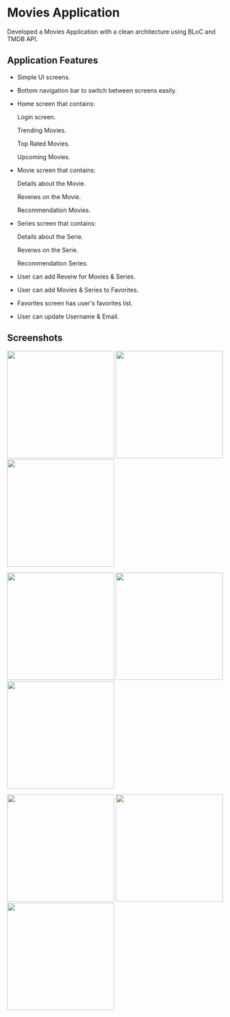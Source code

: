 # Movies Application

Developed a Movies Application with a clean architecture using BLoC and TMDB API.

## Application Features

- Simple UI screens.
  
- Bottom navigation bar to switch between screens easily.
  
- Home screen that contains:
  
  Login screen.
  
  Trending Movies.
  
  Top Rated Movies.
  
  Upcoming Movies.

- Movie screen that contains:
  
  Details about the Movie.
  
  Reveiws on the Movie.
  
  Recommendation Movies.
  
- Series screen that contains:

  Details about the Serie.
  
  Reveiws on the Serie.
  
  Recommendation Series.
  
- User can add Reveiw for Movies & Series.
  
- User can add Movies & Series to Favorites.
  
- Favorites screen has user's favorites list.
  
- User can update Username & Email.
  
    

## Screenshots
  
<p>
  <img src="assets/Screenshots/1.jpg" width="250"/>
  <img src="assets/Screenshots/2.jpg" width="250"/>
  <img src="assets/Screenshots/3.jpg" width="250"/>
</p>

  
<p>
  <img src="assets/Screenshots/4.jpg" width="250"/>
  <img src="assets/Screenshots/5.jpg" width="250"/>
  <img src="assets/Screenshots/6.jpg" width="250"/>
</p>

  
<p>
  <img src="assets/Screenshots/7.jpg" width="250"/>
  <img src="assets/Screenshots/8.jpg" width="250"/>
  <img src="assets/Screenshots/9.jpg" width="250"/>
</p3
3
